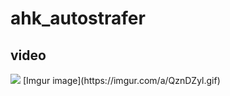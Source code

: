 # ahk_autostrafer



## video
<img src="https://imgur.com/a/QznDZyl.gif"/>
[Imgur image](https://imgur.com/a/QznDZyl.gif)
